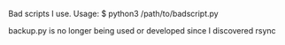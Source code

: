 Bad scripts I use.
Usage:
$ python3 /path/to/badscript.py

backup.py is no longer being used or developed since I discovered rsync
